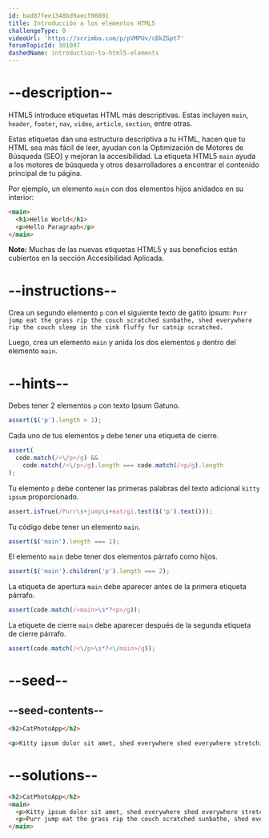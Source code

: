 ```yaml
---
id: bad87fee1348bd9aecf08801
title: Introducción a los elementos HTML5
challengeType: 0
videoUrl: 'https://scrimba.com/p/pVMPUv/cBkZGpt7'
forumTopicId: 301097
dashedName: introduction-to-html5-elements
---
```


# --description--

HTML5 introduce etiquetas HTML más descriptivas. Estas incluyen `main`, `header`, `footer`, `nav`, `video`, `article`, `section`, entre otras.

Estas etiquetas dan una estructura descriptiva a tu HTML, hacen que tu HTML sea más fácil de leer, ayudan con la Optimización de Motores de Búsqueda (SEO) y mejoran la accesibilidad. La etiqueta HTML5 `main` ayuda a los motores de búsqueda y otros desarrolladores a encontrar el contenido principal de tu página.

Por ejemplo, un elemento `main` con dos elementos hijos anidados en su interior:

```html
<main> 
  <h1>Hello World</h1>
  <p>Hello Paragraph</p>
</main>
```

**Note:** Muchas de las nuevas etiquetas HTML5 y sus beneficios están cubiertos en la sección Accesibilidad Aplicada.

# --instructions--

Crea un segundo elemento `p` con el siguiente texto de gatito ipsum: `Purr jump eat the grass rip the couch scratched sunbathe, shed everywhere rip the couch sleep in the sink fluffy fur catnip scratched.`

Luego, crea un elemento `main` y anida los dos elementos `p` dentro del elemento `main`.

# --hints--

Debes tener 2 elementos `p` con texto Ipsum Gatuno.

```js
assert($('p').length > 1);
```

Cada uno de tus elementos `p` debe tener una etiqueta de cierre.

```js
assert(
  code.match(/<\/p>/g) &&
    code.match(/<\/p>/g).length === code.match(/<p/g).length
);
```

Tu elemento `p` debe contener las primeras palabras del texto adicional `kitty ipsum` proporcionado.

```js
assert.isTrue(/Purr\s+jump\s+eat/gi.test($('p').text()));
```

Tu código debe tener un elemento `main`.

```js
assert($('main').length === 1);
```

El elemento `main` debe tener dos elementos párrafo como hijos.

```js
assert($('main').children('p').length === 2);
```

La etiqueta de apertura `main` debe aparecer antes de la primera etiqueta párrafo.

```js
assert(code.match(/<main>\s*?<p>/g));
```

La etiquete de cierre `main` debe aparecer después de la segunda etiqueta de cierre párrafo.

```js
assert(code.match(/<\/p>\s*?<\/main>/g));
```

# --seed--

## --seed-contents--

```html
<h2>CatPhotoApp</h2>

<p>Kitty ipsum dolor sit amet, shed everywhere shed everywhere stretching attack your ankles chase the red dot, hairball run catnip eat the grass sniff.</p>
```

# --solutions--

```html
<h2>CatPhotoApp</h2>
<main>
  <p>Kitty ipsum dolor sit amet, shed everywhere shed everywhere stretching attack your ankles chase the red dot, hairball run catnip eat the grass sniff.</p>
  <p>Purr jump eat the grass rip the couch scratched sunbathe, shed everywhere rip the couch sleep in the sink fluffy fur catnip scratched.</p>
</main>
```
